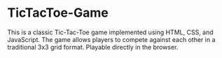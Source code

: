 # TicTacToe-Game
This is a classic Tic-Tac-Toe game implemented using HTML, CSS, and JavaScript. The game allows players to compete against each other in a traditional 3x3 grid format. Playable directly in the browser.
